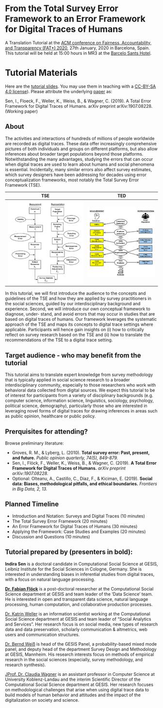 # From the Total Survey Error Framework to an Error Framework for Digital Traces of Humans

A Translation Tutorial at the [ACM conference on Fairness, Accountability, and Transparency (FAT*) 2020](https://fatconference.org/2020/index.html), 27th January, 2020 in Barcelona, Spain. This tutorial will be held at 15:00 hours in MR3 at the [Barcelo Sants Hotel](https://fatconference.org/2020/venue.html).

# Tutorial Materials

Here are the [tutorial slides](https://drive.google.com/file/d/13QjlTEpbtmOHg2jHTCqPO8rz7wyiDyRb/view?usp=sharing).
You may use them in teaching with a [CC-BY-SA 4.0 license]( https://creativecommons.org/licenses/by-sa/4.0/deed.ast)).
Please attribute the underlying [paper](https://arxiv.org/abs/1907.08228) as:

Sen, I., Floeck, F., Weller, K., Weiss, B., & Wagner, C. (2019). A Total Error Framework for Digital Traces of Humans. arXiv preprint arXiv:1907.08228. (Working paper)

## About 

The activities and interactions of hundreds of millions of people worldwide are recorded as digital traces. These data offer increasingly comprehensive pictures of both individuals and groups on different platforms, but also allow inferences about broader target populations beyond those platforms. Notwithstanding the many advantages, studying the errors that can occur when digital traces are used to learn about humans and social phenomena is essential. Incidentally, many similar errors also affect survey estimates, which survey designers have been addressing for decades using error conceptualization frameworks, most notably the Total Survey Error Framework (TSE). 


TSE                     |  TED
:----------------------:|:-----------------:
![TSE](tse_groves_77.png)  |  ![TDE](tde.png)


In this tutorial, we will first introduce the audience to the concepts and guidelines of the TSE and how they are applied by survey practitioners in the social sciences, guided by our interdisciplinary background and experience. Second, we will introduce our own conceptual framework to diagnose, under- stand, and avoid errors that may occur in studies that are based on digital traces of humans. Our framework leverages the systematic approach of the TSE and maps its concepts to digital trace settings where applicable. Participants will hence gain insights on (i) how to critically reflect on survey research based on the TSE and (ii) how to translate the recommendations of the TSE to a digital trace setting. 

## Target audience - who may benefit from the tutorial

This tutorial aims to translate expert knowledge from survey methodology that is typically applied in social science research to a broader interdisciplinary community, especially to those researchers who work with behavioral data collected from digital sources. We expect this tutorial to be of interest for participants from a variety of disciplinary backgrounds (e.g. computer science, information science, linguistics, sociology, psychology, political science, demography), particularly those who are interested in leveraging novel forms of digital traces for drawing inferences in areas such as public opinion, healthcare or public policy.

## Prerquisites for attending?

Browse preliminary literature:
- Groves, R. M., & Lyberg, L. (2010). **Total survey error: Past, present, and future.** *Public opinion quarterly, 74(5), 849-879.*
- Sen, I., Flöck, F., Weller, K., Weiss, B., & Wagner, C. (2019). **A Total Error Framework for Digital Traces of Humans.** *arXiv preprint arXiv:1907.08228.*
- Optional: Olteanu, A., Castillo, C., Diaz, F., & Kiciman, E. (2019). **Social data: Biases, methodological pitfalls, and ethical boundaries.** *Frontiers in Big Data, 2, 13.* 

## Planned Timeline

- Introduction and Notation: Surveys and Digital Traces (10 minutes)
- The Total Survey Error Framework (20 minutes)
- An Error Framework for Digital Traces of Humans (30 minutes)
- Applying the Framework: Case Studies and Examples (20 minutes)
- Discussion and Questions (10 minutes)



## Tutorial prepared by (presenters in bold):

**Indira Sen** is a doctoral candidate in Computational Social Science at GESIS, Leibniz Institute for the Social Sciences in Cologne, Germany. She is interested in understanding biases in inferential studies from digital traces, with a focus on natural language processing.

[**Dr. Fabian Flöck**](https://www.gesis.org/en/institute/staff/person/fabian.floeck) is a post-doctoral researcher at the Computational Social Science department at GESIS and team leader of the ‘Data Science’ team. He is interested in open and transparent data science, natural language processing, human computation, and collaborative production processes.

[Dr. Katrin Weller](https://katrinweller.net/) is an information scientist working at the Computational Social Science department at GESIS and team leader of “Social Analytics and Services”. Her research focus is on social media, new types of research data and data preservation, scholarly communication & altmetrics, web users and communication structures. 

[Dr. Bernd Weiß](https://brndwss.uber.space/) is head of the GESIS Panel, a probability-based mixed mode panel, and deputy head of the department Survey Design and Methodology at GESIS, Mannheim. His research interests focus on methods of empirical research in the social sciences (especially, survey methodology, and research synthesis). 

[JProf. Dr. Claudia Wagner](http://claudiawagner.info/) is an assistant professor in Computer Science at University Koblenz-Landau and the interim Scientific Director of the Computational Social Science department at GESIS. Her research focuses on methodological challenges that arise when using digital trace data to build models of human behavior and attitudes and the impact of the digitalization on society and science. 

